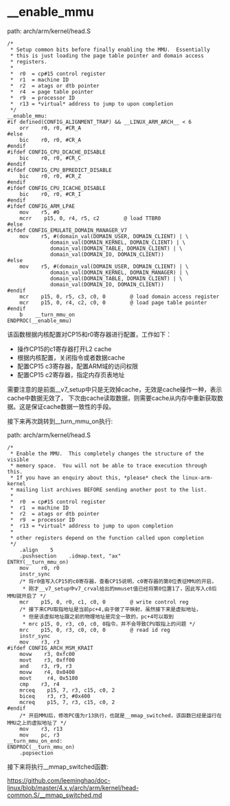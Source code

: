 __enable_mmu
========================================

path: arch/arm/kernel/head.S
```
/*
 * Setup common bits before finally enabling the MMU.  Essentially
 * this is just loading the page table pointer and domain access
 * registers.
 *
 *  r0  = cp#15 control register
 *  r1  = machine ID
 *  r2  = atags or dtb pointer
 *  r4  = page table pointer
 *  r9  = processor ID
 *  r13 = *virtual* address to jump to upon completion
 */
__enable_mmu:
#if defined(CONFIG_ALIGNMENT_TRAP) && __LINUX_ARM_ARCH__ < 6
    orr    r0, r0, #CR_A
#else
    bic    r0, r0, #CR_A
#endif
#ifdef CONFIG_CPU_DCACHE_DISABLE
    bic    r0, r0, #CR_C
#endif
#ifdef CONFIG_CPU_BPREDICT_DISABLE
    bic    r0, r0, #CR_Z
#endif
#ifdef CONFIG_CPU_ICACHE_DISABLE
    bic    r0, r0, #CR_I
#endif
#ifdef CONFIG_ARM_LPAE
    mov    r5, #0
    mcrr    p15, 0, r4, r5, c2        @ load TTBR0
#else
#ifdef CONFIG_EMULATE_DOMAIN_MANAGER_V7
    mov    r5, #(domain_val(DOMAIN_USER, DOMAIN_CLIENT) | \
              domain_val(DOMAIN_KERNEL, DOMAIN_CLIENT) | \
              domain_val(DOMAIN_TABLE, DOMAIN_CLIENT) | \
              domain_val(DOMAIN_IO, DOMAIN_CLIENT))
#else
    mov    r5, #(domain_val(DOMAIN_USER, DOMAIN_CLIENT) | \
              domain_val(DOMAIN_KERNEL, DOMAIN_MANAGER) | \
              domain_val(DOMAIN_TABLE, DOMAIN_CLIENT) | \
              domain_val(DOMAIN_IO, DOMAIN_CLIENT))
#endif
    mcr    p15, 0, r5, c3, c0, 0        @ load domain access register
    mcr    p15, 0, r4, c2, c0, 0        @ load page table pointer
#endif
    b    __turn_mmu_on
ENDPROC(__enable_mmu)
```

该函数根据内核配置对CP15和r0寄存器进行配置，工作如下：

* 操作CP15的c1寄存器打开L2 cache
* 根据内核配置，关闭指令或者数据cache
* 配置CP15 c3寄存器，配置ARM域的访问权限
* 配置CP15 c2寄存器，指定内存页表地址

需要注意的是前面__v7_setup中只是无效掉cache，无效是cache操作一种，表示cache中数据无效了，
下次由cache读取数据，则需要cache从内存中重新获取数据。这是保证cache数据一致性的手段。

接下来再次跳转到__turn_mmu_on执行:

path: arch/arm/kernel/head.S
```
/*
 * Enable the MMU.  This completely changes the structure of the visible
 * memory space.  You will not be able to trace execution through this.
 * If you have an enquiry about this, *please* check the linux-arm-kernel
 * mailing list archives BEFORE sending another post to the list.
 *
 *  r0  = cp#15 control register
 *  r1  = machine ID
 *  r2  = atags or dtb pointer
 *  r9  = processor ID
 *  r13 = *virtual* address to jump to upon completion
 *
 * other registers depend on the function called upon completion
 */
    .align    5
    .pushsection    .idmap.text, "ax"
ENTRY(__turn_mmu_on)
    mov    r0, r0
    instr_sync
    /* 将r0值写入CP15的c0寄存器，查看CP15说明，c0寄存器的第0位表征MMU的开启，
     * 刚才__v7_setup中v7_crval给出的mmuset值已经将第0位置1了，因此写入c0后MMU就开启了 */
    mcr    p15, 0, r0, c1, c0, 0        @ write control reg
    /* 接下来CPU取指地址是当前pc+4,由于做了平映射，虽然接下来是虚拟地址，
     * 但是该虚拟地址跟之前的物理地址是完全一致的，pc+4可以取到
     * mrc p15, 0, r3, c0, c0, 0指令，并不会导致CPU取指上的问题 */
    mrc    p15, 0, r3, c0, c0, 0        @ read id reg
    instr_sync
    mov    r3, r3
#ifdef CONFIG_ARCH_MSM_KRAIT
    movw    r3, 0xfc00
    movt    r3, 0xff00
    and    r3, r9, r3
    movw    r4, 0x0400
    movt     r4, 0x5100
    cmp    r3, r4
    mrceq    p15, 7, r3, c15, c0, 2
    biceq    r3, r3, #0x400
    mcreq    p15, 7, r3, c15, c0, 2
#endif
    /* 开启MMU后，修改PC值为r13执行，也就是__mmap_switched，该函数已经是运行在MMU之上的虚拟地址了 */
    mov    r3, r13
    mov    pc, r3
__turn_mmu_on_end:
ENDPROC(__turn_mmu_on)
    .popsection
```

接下来将执行__mmap_switched函数:

https://github.com/leeminghao/doc-linux/blob/master/4.x.y/arch/arm/kernel/head-common.S/__mmap_switched.md